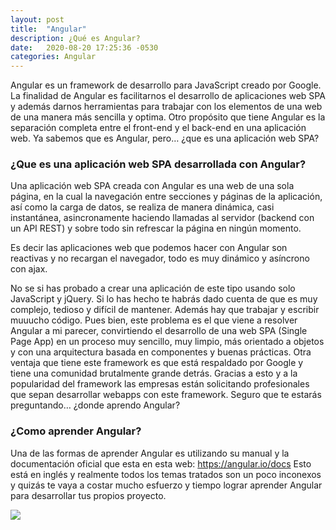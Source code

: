 ```yaml
---
layout: post
title:  "Angular"
description: ¿Qué es Angular?
date:   2020-08-20 17:25:36 -0530
categories: Angular
---
```



Angular es un framework de desarrollo para JavaScript creado por Google. La finalidad de Angular es facilitarnos el desarrollo de aplicaciones web SPA y además darnos herramientas para trabajar con los elementos de una web de una manera más sencilla y optima.
Otro propósito que tiene Angular es la separación completa entre el front-end y el back-end en una aplicación web.
Ya sabemos que es Angular, pero… ¿que es una aplicación web SPA?


### ¿Que es una aplicación web SPA desarrollada con Angular?

Una aplicación web SPA creada con Angular es una web de una sola página, en la cual la navegación entre secciones y páginas de la aplicación, así como la carga de datos, se realiza de manera dinámica, casi instantánea, asincronamente haciendo llamadas al servidor (backend con un API REST) y sobre todo sin refrescar la página en ningún momento.

Es decir las aplicaciones web que podemos hacer con Angular son reactivas y no recargan el navegador, todo es muy dinámico y asíncrono con ajax.

No se si has probado a crear una aplicación de este tipo usando solo JavaScript y jQuery. Si lo has hecho te habrás dado cuenta de que es muy complejo, tedioso y difícil de mantener. Además hay que trabajar y escribir muuucho código.
Pues bien, este problema es el que viene a resolver Angular a mi parecer, convirtiendo el desarrollo de una web SPA (Single Page App) en un proceso muy sencillo, muy limpio, más orientado a objetos y con una arquitectura basada en componentes y buenas prácticas.
Otra ventaja que tiene este framework es que está respaldado por Google y tiene una comunidad brutalmente grande detrás.
Gracias a esto y a la popularidad del framework las empresas están solicitando profesionales que sepan desarrollar webapps con este framework.
Seguro que te estarás preguntando… ¿donde aprendo Angular?

### ¿Como aprender Angular?
Una de las formas de aprender Angular es utilizando su manual y la documentación oficial que esta en esta web: https://angular.io/docs
Esto está en inglés y realmente todos los temas tratados son un poco inconexos y quizás te vaya a costar mucho esfuerzo y tiempo lograr aprender Angular para desarrollar tus propios proyecto.

![](https://anexsoft.com/storage/app/media/posts/angular/cover-1.png)
